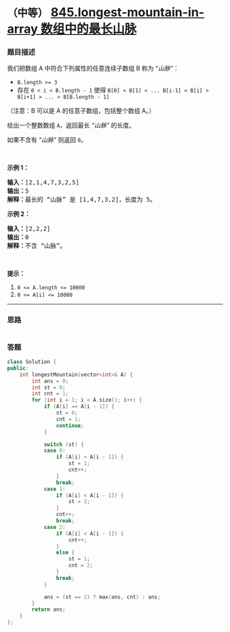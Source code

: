# `（中等）` [845.longest-mountain-in-array 数组中的最长山脉](https://leetcode-cn.com/problems/longest-mountain-in-array/)

### 题目描述
<p>我们把数组 A 中符合下列属性的任意连续子数组 B 称为 “<em>山脉”</em>：</p>

<ul>
	<li><code>B.length &gt;= 3</code></li>
	<li>存在 <code>0 &lt; i&nbsp;&lt; B.length - 1</code> 使得 <code>B[0] &lt; B[1] &lt; ... B[i-1] &lt; B[i] &gt; B[i+1] &gt; ... &gt; B[B.length - 1]</code></li>
</ul>

<p>（注意：B 可以是 A 的任意子数组，包括整个数组 A。）</p>

<p>给出一个整数数组 <code>A</code>，返回最长 <em>“山脉”</em>&nbsp;的长度。</p>

<p>如果不含有 “<em>山脉”&nbsp;</em>则返回 <code>0</code>。</p>

<p>&nbsp;</p>

<p><strong>示例 1：</strong></p>

<pre><strong>输入：</strong>[2,1,4,7,3,2,5]
<strong>输出：</strong>5
<strong>解释：</strong>最长的 “山脉” 是 [1,4,7,3,2]，长度为 5。
</pre>

<p><strong>示例 2：</strong></p>

<pre><strong>输入：</strong>[2,2,2]
<strong>输出：</strong>0
<strong>解释：</strong>不含 “山脉”。
</pre>

<p>&nbsp;</p>

<p><strong>提示：</strong></p>

<ol>
	<li><code>0 &lt;= A.length &lt;= 10000</code></li>
	<li><code>0 &lt;= A[i] &lt;= 10000</code></li>
</ol>


---
### 思路
```
```



### 答题
``` C++
class Solution {
public:
    int longestMountain(vector<int>& A) {
		int ans = 0;
		int st = 0;
		int cnt = 1;
		for (int i = 1; i < A.size(); i++) {
			if (A[i] == A[i - 1]) {
				st = 0;
				cnt = 1;
				continue;
			}

			switch (st) {
			case 0:
				if (A[i] > A[i - 1]) {
					st = 1;
					cnt++;
				}
				break;
			case 1:
				if (A[i] < A[i - 1]) {
					st = 2;
				}
                cnt++;
				break;
			case 2:
				if (A[i] < A[i - 1]) {
					cnt++;
				}
				else {
					st = 1;
					cnt = 2;
				}
				break;
			}

			ans = (st == 2) ? max(ans, cnt) : ans;
		}
		return ans;
    }
};
```




